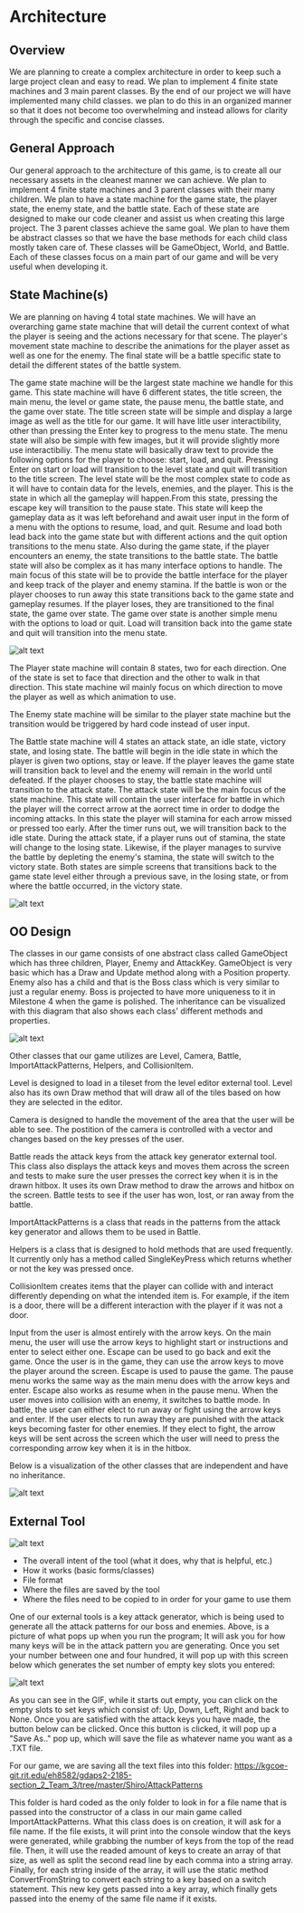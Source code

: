 # Architecture

## Overview

We are planning to create a complex architecture in order to keep such a large project clean and easy to read. We plan to implement 4 finite state machines and 3 main parent classes. By the end of our project we will have implemented many child classes. we plan to do this in an organized manner so that it does not become too overwhelming and instead allows for clarity through the specific and concise classes.

## General Approach

Our general approach to the architecture of this game, is to create all our necessary assets in the cleanest manner we can achieve. We plan to implement 4 finite state machines and 3 parent classes with their many children. We plan to have a state machine for the game state, the player state, the enemy state, and the battle state. Each of these state are designed to make our code cleaner and assist us when creating this large project. The 3 parent classes achieve the same goal. We plan to have them be abstract classes so that we have the base methods for each child class mostly taken care of. These classes will be GameObject, World, and Battle. Each of these classes focus on a main part of our game and will be very useful when developing it.

## State Machine(s)

We are planning on having 4 total state machines. We will have an overarching game state machine that will detail the current context of what the player is seeing and the actions necessary for that scene. The player's movement state machine to describe the animations for the player asset as well as one for the enemy. The final state will be a battle specific state to detail the different states of the battle system.

The game state machine will be the largest state machine we handle for this game. This state machine will have 6 different states, the title screen, the main menu, the level or game state, the pause menu, the battle state, and the game over state. The title screen state will be simple and display a large image as well as the title for our game. It will have litle user interactibility, other than pressing the Enter key to progress to the menu state. The menu state will also be simple with few images, but it will provide slightly more use interactibiliy. The menu state will basically draw text to provide the following options for the player to choose: start, load, and quit. Pressing Enter on start or load will transition to the level state and quit will transition to the title screen. The level state will be the most complex state to code as it will have to contain data for the levels, enemies, and the player. This is the state in which all the gameplay will happen.From this state, pressing the escape key will transition to the pause state. This state will keep the gameplay data as it was left beforehand and await user input in the form of a menu with the options to resume, load, and quit. Resume and load both lead back into the game state but with different actions and the quit option transitions to the menu state. Also during the game state, if the player encounters an enemy, the state transitions to the battle state. The battle state will also be complex as it has many interface options to handle. The main focus of this state will be to provide the battle interface for the player and keep track of the player and enemy stamina. If the battle is won or the player chooses to run away this state transitions back to the game state and gameplay resumes. If the player loses, they are transitioned to the final state, the game over state. The game over state is another simple menu with the options to load or quit. Load will transition back into the game state and quit will transition into the menu state.

![alt text](https://kgcoe-git.rit.edu/eh8582/gdaps2-2185-section_2_Team_3/raw/master/doc/Documents/Game_State_Machine.png "Game State Machine")

The Player state machine will contain 8 states, two for each direction. One of the state is set to face that direction and the other to walk in that direction. This state machine wil mainly focus on which direction to move the player as well as which animation to use.

The Enemy state machine will be similar to the player state machine but the transition would be triggered by hard code instead of user input.

The Battle state machine will 4 states an attack state, an idle state, victory state, and losing state. The battle will begin in the idle state in which the player is given two options, stay or leave. If the player leaves the game state will transition back to level and the enemy will remain in the world until defeated. If the player chooses to stay, the battle state machine will transition to the attack state. The attack state will be the main focus of the state machine. This state will contain the user interface for battle in which the player will the correct arrow at the aorrect time in order to dodge the incoming attacks. In this state the player will stamina for each arrow missed or pressed too early. After the timer runs out, we will transition back to the idle state. During the attack state, if a player runs out of stamina, the state will change to the losing state. Likewise, if the player manages to survive the battle by depleting the enemy's stamina, the state will switch to the victory state. Both states are simple screens that transitions back to the game state level either through a previous save, in the losing state, or from where the battle occurred, in the victory state.

![alt text](https://kgcoe-git.rit.edu/eh8582/gdaps2-2185-section_2_Team_3/raw/master/doc/Documents/Battle_State_Machine.png "Game State Machine")

## OO Design

The classes in our game consists of one abstract class called GameObject which has three children, Player, Enemy and AttackKey. GameObject is very basic which has a Draw and Update method along with a Position property.
Enemy also has a child and that is the Boss class which is very similar to just a regular enemy. Boss is projected to have more uniqueness to it in Milestone 4 when the game is polished.
The inheritance can be visualized with this diagram that also shows each class' different methods and properties.

![alt text](https://kgcoe-git.rit.edu/eh8582/gdaps2-2185-section_2_Team_3/raw/master/doc/Documents/GameObject_Class_Diagram.png "GameObject Class Diagram")

Other classes that our game utilizes are Level, Camera, Battle, ImportAttackPatterns, Helpers, and CollisionItem.

Level is designed to load in a tileset from the level editor external tool. Level also has its own Draw method that will draw all of the tiles based on how they are selected in the editor.

Camera is designed to handle the movement of the area that the user will be able to see. The postition of the camera is controlled with a vector and changes based on the key presses of the user.

Battle reads the attack keys from the attack key generator external tool. This class also displays the attack keys and moves them across the screen and tests to make sure the user presses the correct key when it is in the drawn hitbox.
It uses its own Draw method to draw the arrows and hitbox on the screen.
Battle tests to see if the user has won, lost, or ran away from the battle.

ImportAttackPatterns is a class that reads in the patterns from the attack key generator and allows them to be used in Battle.

Helpers is a class that is designed to hold methods that are used frequently. It currently only has a method called SingleKeyPress which returns whether or not the key was pressed once.

CollisionItem creates items that the player can collide with and interact differently depending on what the intended item is. For example, if the item is a door, there will be a different interaction with the player if it was not a door.

Input from the user is almost entirely with the arrow keys. On the main menu, the user will use the arrow keys to highlight start or instructions and enter to select either one. Escape can be used to go back and exit the game.
Once the user is in the game, they can use the arrow keys to move the player around the screen. Escape is used to pause the game. The pause menu works the same way as the main menu does with the arrow keys and enter.
Escape also works as resume when in the pause menu. When the user moves into collision with an enemy, it switches to battle mode. In battle, the user can either elect to run away or fight using the arrow keys and enter.
If the user elects to run away they are punished with the attack keys becoming faster for other enemies. If they elect to fight, the arrow keys will be sent across the screen which the user will need to press
the corresponding arrow key when it is in the hitbox.

Below is a visualization of the other classes that are independent and have no inheritance.

![alt text](https://kgcoe-git.rit.edu/eh8582/gdaps2-2185-section_2_Team_3/raw/master/doc/Documents/Other_Class_Diagrams.png "Other Classes Diagram")

## External Tool

![alt text](https://kgcoe-git.rit.edu/eh8582/gdaps2-2185-section_2_Team_3/raw/master/doc/Documents/AttackKeyPopUpStart.PNG "Pop up window for attack key tool")

- The overall intent of the tool (what it does, why that is helpful, etc.)
- How it works (basic forms/classes)
- File format
- Where the files are saved by the tool
- Where the files need to be copied to in order for your game to use them

One of our external tools is a key attack generator, which is being used to generate all the attack patterns for our boss and enemies. Above, is a picture of what pops up when you run the program; It will ask you for how many keys will be in
the attack pattern you are generating. Once you set your number between one and four hundred, it will pop up with this screen below which generates the set number of empty key slots you entered:

![alt text](https://kgcoe-git.rit.edu/eh8582/gdaps2-2185-section_2_Team_3/raw/master/doc/Documents/GIFofKeys.gif "GIF of external tool")

As you can see in the GIF, while it starts out empty, you can click on the empty slots to set keys which consist of: Up, Down, Left, Right and back to None. Once you are satisfied with the attack keys you have made, the button below can be clicked.
Once this button is clicked, it will pop up a "Save As.." pop up, which will save the file as whatever name you want as a .TXT file. 

For our game, we are saving all the text files into this folder:
https://kgcoe-git.rit.edu/eh8582/gdaps2-2185-section_2_Team_3/tree/master/Shiro/AttackPatterns

This folder is hard coded as the only folder to look in for a file name that is passed into the constructor of a class in our main game called ImportAttackPatterns. What this class does is on creation, it will ask for a file name. If the file exists,
it will print into the console window that the keys were generated, while grabbing the number of keys from the top of the read file. Then, it will use the readed amount of keys to create an array of that size, as well as split the second read line 
by each comma into a string array. Finally, for each string inside of the array, it will use the static method ConvertFromString to convert each string to a key based on a switch statement. This new key gets passed into a key array, which finally gets
passed into the enemy of the same file name if it exists.

